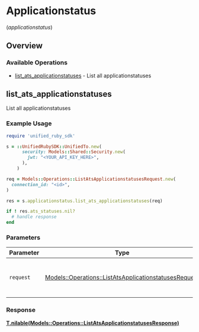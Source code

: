 # Applicationstatus
(*applicationstatus*)

## Overview

### Available Operations

* [list_ats_applicationstatuses](#list_ats_applicationstatuses) - List all applicationstatuses

## list_ats_applicationstatuses

List all applicationstatuses

### Example Usage

```ruby
require 'unified_ruby_sdk'

s = ::UnifiedRubySDK::UnifiedTo.new(
      security: Models::Shared::Security.new(
        jwt: "<YOUR_API_KEY_HERE>",
      ),
    )

req = Models::Operations::ListAtsApplicationstatusesRequest.new(
  connection_id: "<id>",
)

res = s.applicationstatus.list_ats_applicationstatuses(req)

if ! res.ats_statuses.nil?
  # handle response
end

```

### Parameters

| Parameter                                                                                                             | Type                                                                                                                  | Required                                                                                                              | Description                                                                                                           |
| --------------------------------------------------------------------------------------------------------------------- | --------------------------------------------------------------------------------------------------------------------- | --------------------------------------------------------------------------------------------------------------------- | --------------------------------------------------------------------------------------------------------------------- |
| `request`                                                                                                             | [Models::Operations::ListAtsApplicationstatusesRequest](../../models/operations/listatsapplicationstatusesrequest.md) | :heavy_check_mark:                                                                                                    | The request object to use for the request.                                                                            |

### Response

**[T.nilable(Models::Operations::ListAtsApplicationstatusesResponse)](../../models/operations/listatsapplicationstatusesresponse.md)**

